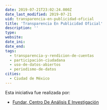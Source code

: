 ```yaml
---
date: 2019-07-21T23:02:24.000Z
date_last_modified: 2019-07-21
uid: transparencia-en-publicidad-oficial
title: 'Transparencia En Publicidad Oficial'
description: ''
type: 
website: 
date_ini: 
date_end: 
tags:
  - transparencia-y-rendicion-de-cuentas
  - participación-ciudadana
  - uso-de-datos-abiertos
  - periodismo-de-datos
cities: 
  - Ciudad de México
---
```


Esta iniciativa fue realizada por:

- [Fundar, Centro De Análisis E Investigación](/organizaciones/fundar-centro-de-analisis-e-investigacion)
